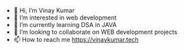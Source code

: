 - 👋 Hi, I’m Vinay Kumar
- 👀 I’m interested in web development
- 🌱 I’m currently learning DSA in JAVA
- 💞️ I’m looking to collaborate on WEB development projects
- 📫 How to reach me https://vinaykumar.tech

<!---
codes4vkr/codes4vkr is a ✨ special ✨ repository because its `README.md` (this file) appears on your GitHub profile.
You can click the Preview link to take a look at your changes.
--->
